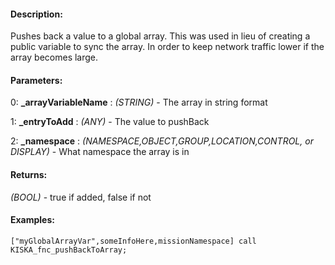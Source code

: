 #### Description:
Pushes back a value to a global array. This was used in lieu of creating a public variable to sync the array. In order to keep network traffic lower if the array becomes large.

#### Parameters:
0: **_arrayVariableName** : *(STRING)* - The array in string format

1: **_entryToAdd** : *(ANY)* - The value to pushBack

2: **_namespace** : *(NAMESPACE,OBJECT,GROUP,LOCATION,CONTROL, or DISPLAY)* - What namespace the array is in

#### Returns:
*(BOOL)* - true if added, false if not

#### Examples:
```sqf
["myGlobalArrayVar",someInfoHere,missionNamespace] call KISKA_fnc_pushBackToArray;
```

